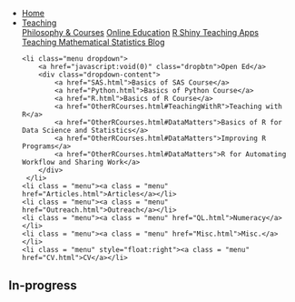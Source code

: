 
<head>
  <link rel="stylesheet" href="../css/styles.css">
</head>

<ul class = "menu">
    <li class = "menu"><a class = "menu" href="../index.html">Home</a></li>
    <li class="menu dropdown">
        <a href="javascript:void(0)" class="dropbtn">Teaching</a>
        <div class="dropdown-content">
            <a href="PhilosophyCourses.html">Philosophy & Courses</a>
            <a href="Online.html">Online Education</a>
            <a href="ShinyApps.html">R Shiny Teaching Apps</a>
            <a href="MathStat.html">Teaching Mathematical Statistics Blog</a>
        </div>
     </li>
    
    <li class="menu dropdown">
        <a href="javascript:void(0)" class="dropbtn">Open Ed</a>
        <div class="dropdown-content">
            <a href="SAS.html">Basics of SAS Course</a>
            <a href="Python.html">Basics of Python Course</a>
            <a href="R.html">Basics of R Course</a>
            <a href="OtherRCourses.html#TeachingWithR">Teaching with R</a>
            <a href="OtherRCourses.html#DataMatters">Basics of R for Data Science and Statistics</a>
            <a href="OtherRCourses.html#DataMatters">Improving R Programs</a>
            <a href="OtherRCourses.html#DataMatters">R for Automating Workflow and Sharing Work</a>
        </div>
     </li>
    <li class = "menu"><a class = "menu" href="Articles.html">Articles</a></li>
    <li class = "menu"><a class = "menu" href="Outreach.html">Outreach</a></li>
    <li class = "menu"><a class = "menu" href="QL.html">Numeracy</a></li>
    <li class = "menu"><a class = "menu" href="Misc.html">Misc.</a></li>
    <li class = "menu" style="float:right"><a class = "menu" href="CV.html">CV</a></li>
</ul>

<br style = "display: block; content: ''; margin-top: 10; ">

## In-progress

<!--
## SLG

## Undergrad Research

## Sports Stats

## GLBT advocate

## Pack Promise Mentor

Pack Promise is a... 

As a first generation college student myself, I'm really glad NC State has a program to help guide students through the unknowns of a large university.  When I first attended college I had no real idea about the types of opportunities that are available and which to focus on.  In fact, I had never even considered graduate school until my senior year of college!  
-->
